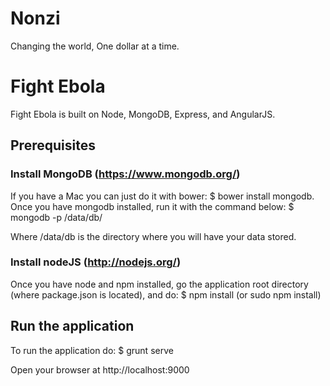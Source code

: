 Nonzi
=====
Changing the world, One dollar at a time.
# Fight Ebola

Fight Ebola is built on Node, MongoDB, Express, and AngularJS.

## Prerequisites
 ### Install MongoDB (https://www.mongodb.org/)
  If you have a Mac you can just do it with bower: 
$ bower install mongodb.
Once you have mongodb installed, run it with the command below:
$ mongodb -p /data/db/

Where /data/db is the directory where you will have your data stored.

 ### Install nodeJS (http://nodejs.org/)
Once you have node and npm installed, go the application root directory (where package.json is located), and do:
$ npm install (or sudo npm install)


## Run the application
To run the application do:
$ grunt serve

Open your browser at http://localhost:9000

